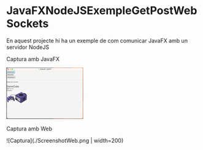 # JavaFXNodeJSExempleGetPostWebSockets
 
En aquest projecte hi ha un exemple de com comunicar JavaFX amb un servidor NodeJS

Captura amb JavaFX

<img src="./ScreenshotJavaFX.png" width="200">



Captura amb Web

![Captura](./ScreenshotWeb.png | width=200)
